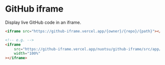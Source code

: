 # GitHub iframe

Display live GitHub code in an iframe.

```html
<iframe src="https://github-iframe.vercel.app/{owner}/{repo}/{path}"></iframe>

<!-- e.g. -->
<iframe
	src="https://github-iframe.vercel.app/nuotsu/github-iframe/src/app/globals.css"
	width="100%"
></iframe>
```
